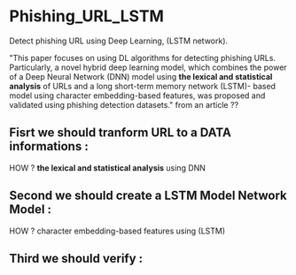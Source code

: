 # Phishing_URL_LSTM
Detect phishing URL using Deep Learning, (LSTM network).

"This paper focuses on using DL algorithms for detecting
phishing URLs. Particularly, a novel hybrid deep learning
model, which combines the power of a Deep Neural Network (DNN) model
using **the lexical and statistical analysis**
of URLs and a long short-term memory network (LSTM)-
based model using character embedding-based features,
was proposed and validated using phishing detection
datasets." from an article ??

## Fisrt we should tranform URL to a DATA informations :
  HOW ?  **the lexical and statistical analysis** using DNN
  
## Second we should create a LSTM Model Network Model :
  HOW ?  character embedding-based features using (LSTM) 
## Third we should verify :
